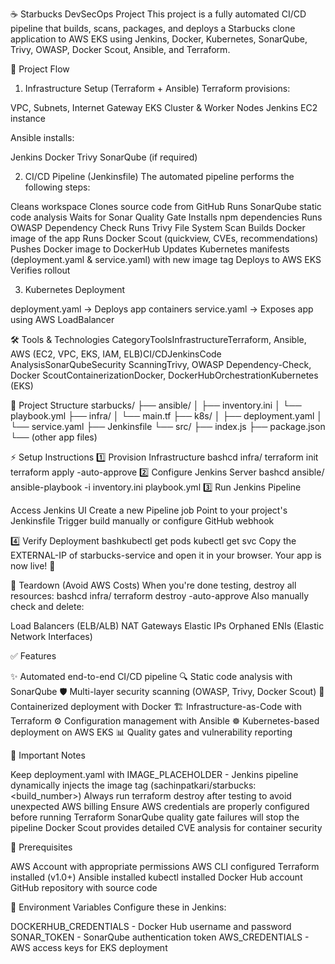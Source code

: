 ☕ Starbucks DevSecOps Project
This project is a fully automated CI/CD pipeline that builds, scans, packages, and deploys a Starbucks clone application to AWS EKS using Jenkins, Docker, Kubernetes, SonarQube, Trivy, OWASP, Docker Scout, Ansible, and Terraform.

🚀 Project Flow
1. Infrastructure Setup (Terraform + Ansible)
Terraform provisions:

VPC, Subnets, Internet Gateway
EKS Cluster & Worker Nodes
Jenkins EC2 instance

Ansible installs:

Jenkins
Docker
Trivy
SonarQube (if required)

2. CI/CD Pipeline (Jenkinsfile)
The automated pipeline performs the following steps:

Cleans workspace
Clones source code from GitHub
Runs SonarQube static code analysis
Waits for Sonar Quality Gate
Installs npm dependencies
Runs OWASP Dependency Check
Runs Trivy File System Scan
Builds Docker image of the app
Runs Docker Scout (quickview, CVEs, recommendations)
Pushes Docker image to DockerHub
Updates Kubernetes manifests (deployment.yaml & service.yaml) with new image tag
Deploys to AWS EKS
Verifies rollout

3. Kubernetes Deployment

deployment.yaml → Deploys app containers
service.yaml → Exposes app using AWS LoadBalancer


🛠 Tools & Technologies
CategoryToolsInfrastructureTerraform, Ansible, AWS (EC2, VPC, EKS, IAM, ELB)CI/CDJenkinsCode AnalysisSonarQubeSecurity ScanningTrivy, OWASP Dependency-Check, Docker ScoutContainerizationDocker, DockerHubOrchestrationKubernetes (EKS)

📂 Project Structure
starbucks/
├── ansible/
│   ├── inventory.ini
│   └── playbook.yml
├── infra/
│   └── main.tf
├── k8s/
│   ├── deployment.yaml
│   └── service.yaml
├── Jenkinsfile
└── src/
    ├── index.js
    ├── package.json
    └── (other app files)

⚡ Setup Instructions
1️⃣ Provision Infrastructure
bashcd infra/
terraform init
terraform apply -auto-approve
2️⃣ Configure Jenkins Server
bashcd ansible/
ansible-playbook -i inventory.ini playbook.yml
3️⃣ Run Jenkins Pipeline

Access Jenkins UI
Create a new Pipeline job
Point to your project's Jenkinsfile
Trigger build manually or configure GitHub webhook

4️⃣ Verify Deployment
bashkubectl get pods
kubectl get svc
Copy the EXTERNAL-IP of starbucks-service and open it in your browser. Your app is now live! 🎉

🧹 Teardown (Avoid AWS Costs)
When you're done testing, destroy all resources:
bashcd infra/
terraform destroy -auto-approve
Also manually check and delete:

Load Balancers (ELB/ALB)
NAT Gateways
Elastic IPs
Orphaned ENIs (Elastic Network Interfaces)


✅ Features

✨ Automated end-to-end CI/CD pipeline
🔍 Static code analysis with SonarQube
🛡️ Multi-layer security scanning (OWASP, Trivy, Docker Scout)
🐳 Containerized deployment with Docker
🏗️ Infrastructure-as-Code with Terraform
⚙️ Configuration management with Ansible
☸️ Kubernetes-based deployment on AWS EKS
📊 Quality gates and vulnerability reporting


📌 Important Notes

Keep deployment.yaml with IMAGE_PLACEHOLDER - Jenkins pipeline dynamically injects the image tag (sachinpatkari/starbucks:<build_number>)
Always run terraform destroy after testing to avoid unexpected AWS billing
Ensure AWS credentials are properly configured before running Terraform
SonarQube quality gate failures will stop the pipeline
Docker Scout provides detailed CVE analysis for container security


🔐 Prerequisites

AWS Account with appropriate permissions
AWS CLI configured
Terraform installed (v1.0+)
Ansible installed
kubectl installed
Docker Hub account
GitHub repository with source code


📝 Environment Variables
Configure these in Jenkins:

DOCKERHUB_CREDENTIALS - Docker Hub username and password
SONAR_TOKEN - SonarQube authentication token
AWS_CREDENTIALS - AWS access keys for EKS deployment